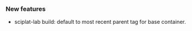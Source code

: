 <!-- Delete the sections that don't apply -->

### New features

- sciplat-lab build: default to most recent parent tag for base container.
